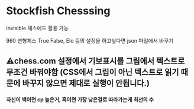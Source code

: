 # Stockfish Chesssing

invisible 체스에도 활용 가능

960 변형체스 True False, Elo 등의 설정을 하고싶다면 json 파일에서 바꾸기

## ⚠️chess.com 설정에서 기보표시를 그림에서 텍스트로 무조건 바꿔야함 (CSS에서 그림이 아닌 텍스트로 읽기 때문에 바꾸지 않으면 제대로 실행이 안됩니다.)

#### 자신이 백이면 cp 높은거, 흑이면 가장 낮은걸로 따라가는게 최선의 수
